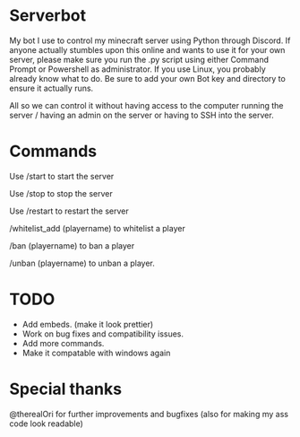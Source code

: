 # Serverbot
My bot I use to control my minecraft server using Python through Discord.
If anyone actually stumbles upon this online and wants to use it for your own server, please make sure you run the .py script using either Command Prompt or Powershell as administrator.
If you use Linux, you probably already know what to do.
Be sure to add your own Bot key and directory to ensure it actually runs.

All so we can control it without having access to the computer running the server / having an admin on the server or having to SSH into the server.

# Commands
Use /start to start the server

Use /stop to stop the server

Use /restart to restart the server

/whitelist_add (playername) to whitelist a player

/ban (playername) to ban a player

/unban (playername) to unban a player.


# TODO
  - Add embeds. (make it look prettier)
  - Work on bug fixes and compatibility issues.
  - Add more commands.
  - Make it compatable with windows again

# Special thanks

@therealOri for further improvements and bugfixes (also for making my ass code look readable)
